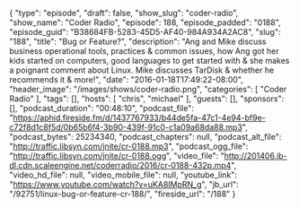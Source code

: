 {
  "type": "episode",
  "draft": false,
  "show_slug": "coder-radio",
  "show_name": "Coder Radio",
  "episode": 188,
  "episode_padded": "0188",
  "episode_guid": "B38684FB-5283-45D5-AF40-984A934A2AC8",
  "slug": "188",
  "title": "Bug or Feature?",
  "description": "Ang and Mike discuss business operational tools, practices & common issues, how Ang got her kids started on computers, good languages to get started with & she makes a poignant comment about Linux. Mike discusses TarDisk & whether he recommends it & more!",
  "date": "2016-01-18T17:49:22-08:00",
  "header_image": "/images/shows/coder-radio.png",
  "categories": [
    "Coder Radio"
  ],
  "tags": [],
  "hosts": [
    "chris",
    "michael"
  ],
  "guests": [],
  "sponsors": [],
  "podcast_duration": "00:48:10",
  "podcast_file": "https://aphid.fireside.fm/d/1437767933/b44de5fa-47c1-4e94-bf9e-c72f8d1c8f5d/0b65b6f4-3b90-439f-91c0-c1a09a68da88.mp3",
  "podcast_bytes": 25234340,
  "podcast_chapters": null,
  "podcast_alt_file": "http://traffic.libsyn.com/jnite/cr-0188.mp3",
  "podcast_ogg_file": "http://traffic.libsyn.com/jnite/cr-0188.ogg",
  "video_file": "http://201406.jb-dl.cdn.scaleengine.net/coderradio/2016/cr-0188-432p.mp4",
  "video_hd_file": null,
  "video_mobile_file": null,
  "youtube_link": "https://www.youtube.com/watch?v=uKA8IMpRN_g",
  "jb_url": "/92751/linux-bug-or-feature-cr-188/",
  "fireside_url": "/188"
}

